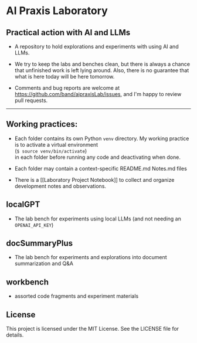 # AI Praxis Laboratory  
## Practical action with AI and LLMs

- A repository to hold explorations and experiments with using AI and
LLMs.

- We try to keep the labs and benches clean, but there is always a chance that unfinished work is left lying around.  Also, there is no guarantee that what is here today will be here tomorrow.

- Comments and bug reports are welcome at <https://github.com/band/aipraxisLab/issues>, and I'm happy to review pull requests.

-----

## Working practices:  
 - Each folder contains its own Python `venv` directory. My working
   practice is to activate a virtual environment  
   (`$ source venv/bin/activate`)  
   in each folder before running any code and deactivating when done.  

 - Each folder may contain a context-specific README.md Notes.md files

- There is a [[Laboratory Project Notebook]] to collect and organize development notes and observations.  

## localGPT  

- The lab bench for experiments using local LLMs (and not needing an
  `OPENAI_API_KEY`)
  
## docSummaryPlus

- The lab bench for experiments and explorations into document
  summarization and Q&A

## workbench  

- assorted code fragments and experiment materials

## License

This project is licensed under the MIT License. See the LICENSE file for details.
